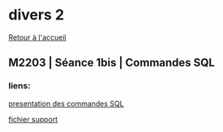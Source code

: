 # divers 2

[Retour à l'accueil](./)

## M2203 \| Séance 1bis \| Commandes SQL

### liens:

[presentation des commandes SQL](https://github.com/Dannebicque/dutafguide/tree/fbeb4cdebb2ab1a9902dc9e3b2f9761508d8dcd0/M2203_sql_commandes.pdf)

[fichier support](https://github.com/Dannebicque/dutafguide/tree/fbeb4cdebb2ab1a9902dc9e3b2f9761508d8dcd0/M2203_cas_depanneurs.sql)

